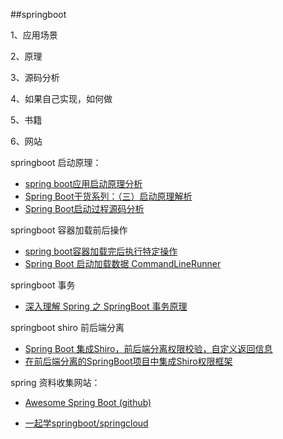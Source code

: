 ##springboot

1、应用场景

2、原理

3、源码分析

4、如果自己实现，如何做

5、书籍

6、网站

springboot 启动原理：

- [spring boot应用启动原理分析](https://blog.csdn.net/hengyunabc/article/details/50120001)
- [Spring Boot干货系列：（三）启动原理解析](http://tengj.top/2017/03/09/springboot3/)
- [Spring Boot启动过程源码分析](https://blog.csdn.net/dm_vincent/article/details/76735888)


springboot 容器加载前后操作

- [spring boot容器加载完后执行特定操作](https://www.jianshu.com/p/01f7a971a4b9)
- [Spring Boot 启动加载数据 CommandLineRunner](https://blog.csdn.net/catoop/article/details/50501710)

springboot 事务

- [深入理解 Spring 之 SpringBoot 事务原理](https://blog.csdn.net/qq_38182963/article/details/78891044)

springboot shiro 前后端分离

- [Spring Boot 集成Shiro，前后端分离权限校验，自定义返回信息](https://www.jianshu.com/p/7467b92ed35a)
- [在前后端分离的SpringBoot项目中集成Shiro权限框架](https://blog.csdn.net/u013615903/article/details/78781166)

spring 资料收集网站：

- [Awesome Spring Boot (github)](https://github.com/ityouknow/awesome-spring-boot)

- [一起学springboot/springcloud](https://blog.battcn.com/categories/SpringBoot/)